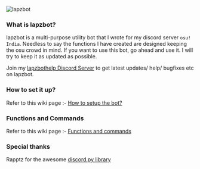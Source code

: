 ![lapzbot](http://i.imgur.com/Y86fweN.png)
### What is lapzbot?
lapzbot is a multi-purpose utility bot that I wrote for my discord server `osu! India`. Needless to say the functions I have created are designed keeping the osu crowd in mind. If you want to use this bot, go ahead and use it. I will try to keep it as updated as possible.

Join my [lapzbothelp Discord Server](https://discord.gg/0lzW6jSQESAO1HSU) to get latest updates/ help/ bugfixes etc on lapzbot.

### How to set it up?
Refer to this wiki page :- [How to setup the bot?](https://github.com/lapoozza/lapzbot/wiki/How-to-setup-the-bot%3F)

### Functions and Commands
Refer to this wiki page :- [Functions and commands](https://github.com/lapoozza/lapzbot/wiki/Functions-and-commands)

### Special thanks
Rapptz for the awesome [discord.py library](https://github.com/Rapptz/discord.py)
